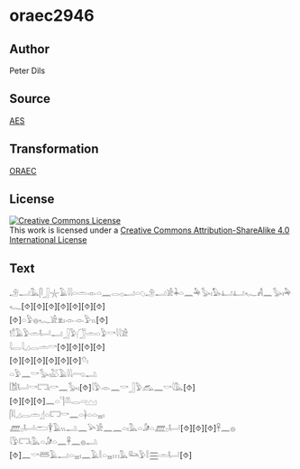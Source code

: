 # oraec2946

## Author

Peter Dils

## Source

[AES](https://github.com/simondschweitzer/aes)

## Transformation

[ORAEC](https://oraec.github.io/)

## License

<a rel="license" href="http://creativecommons.org/licenses/by-sa/4.0/"><img alt="Creative Commons License" style="border-width:0" src="https://i.creativecommons.org/l/by-sa/4.0/88x31.png" /></a><br />This work is licensed under a <a rel="license" href="http://creativecommons.org/licenses/by-sa/4.0/">Creative Commons Attribution-ShareAlike 4.0 International License</a>

## Text

𓄂𓂝𓅓𓋴𓃀𓇼𓄿𓇋𓇋𓏏𓏛𓁹𓏏𓈖𓂋𓊪𓂝𓏏𓆇𓄂𓂝𓀀𓇓𓏏𓈖𓅆𓅭𓏤𓅃𓂞𓂞𓆑𓀻𓈖𓅭𓏤𓅆𓆑[⯑][⯑][⯑][⯑][⯑][⯑][⯑]<br>
[⯑]𓏏𓅱𓐍𓆑𓀀𓁷𓏤𓁹𓁹𓅱𓏭[⯑]<br>
𓀸𓄿𓅱𓏛𓂡𓂝𓃀𓅱𓃂𓏛𓏏𓅱𓎡𓇋𓇋𓀀<br>
𓇋𓂋𓇋𓈎𓂋𓏛𓎡[⯑][⯑][⯑][⯑]<br>
[⯑][⯑][⯑][⯑][⯑][⯑]𓄣𓏤<br>
𓏏𓅱𓈖𓎡𓅭𓏤𓅷𓄿𓇋𓇋𓂺𓂢<br>
𓀨𓂡𓎡𓉐𓏤𓎡𓈖𓅭𓏤[⯑]𓇋𓅱𓁹𓈖𓎡𓃀𓅱𓃹𓈖𓎡𓇋𓅓[⯑]<br>
[⯑][⯑][⯑]𓈖𓏏𓊹𓌨𓂋𓏏𓈉<br>
𓋴𓇋𓈎𓂋𓏛𓊨𓏏𓉐𓎡𓈖𓏏𓋀𓏏𓏏𓈇𓏤<br>
𓊏𓊪𓂡𓂧𓇉𓄿𓏭𓂢𓈖𓅪𓀀𓈖𓈖𓏏𓏤𓅓𓏏𓀏𓏏𓊏𓊪𓂡[⯑][⯑][⯑]𓋹𓈖𓐍<br>
𓇋𓅱𓉐𓏤𓅓𓏏𓀏𓏏𓈖𓋹𓈖𓐍𓂢<br>
[⯑]𓈖𓎡𓆷𓄿𓂝𓏏𓈇𓏤𓈖𓄿𓎛𓏏𓈇𓏥𓅓𓃛𓅱𓎛𓈗𓏛𓂡[⯑]<br>

